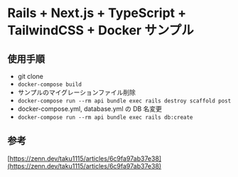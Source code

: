 # Rails + Next.js + TypeScript + TailwindCSS + Docker サンプル

## 使用手順

- git clone
- `docker-compose build`
- サンプルのマイグレーションファイル削除
- `docker-compose run --rm api bundle exec rails destroy scaffold post`
- docker-compose.yml, database.yml の DB 名変更
- `docker-compose run --rm api bundle exec rails db:create`

## 参考

[https://zenn.dev/taku1115/articles/6c9fa97ab37e38](https://zenn.dev/taku1115/articles/6c9fa97ab37e38)
